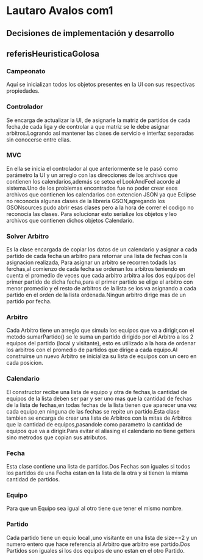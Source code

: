 
# Lautaro Avalos com1
## Decisiones de implementación y desarrollo
##         referisHeuristicaGolosa

### Campeonato
Aquí se inicializan todos los objetos presentes en la UI con
sus respectivas propiedades.

### Controlador
Se encarga de actualizar la UI, de asignarle la matriz de
partidos de cada fecha,de cada liga y de controlar a que matriz se le debe asignar arbitros.Logrando así mantener las clases de servicio e interfaz
separadas sin conocerse entre ellas.

### MVC
En ella se inicia el controlador al que anteriormente se le pasó
como parámetro la UI y un arreglo con las direcciones de los archivos que contienen los calendarios,además se setea el
LookAndFeel acorde al sistema.Uno de los problemas encontrados fue no poder crear esos archivos que contienen los calendarios con extencion JSON 
ya que Eclipse no reconocia algunas clases de la libreria GSON,agregando los GSONsources pudo abrir esas clases pero a la hora de correr el codigo no 
reconocia las clases.
Para solucionar esto serialize los objetos y leo archivos que contienen dichos objetos Calendario.

### Solver Arbitro
Es la clase encargada de copiar los datos de un calendario y asignar a cada partido de cada fecha un arbitro para retornar una lista de fechas con la asignacion realizada,
Para asignar un arbitro se recorren todads las ferchas,al comienzo de cada fecha se ordenan los arbitros teniendo en cuenta el promedio de veces que cada arbitro arbitra 
a los dos equipos del primer partido de dicha fecha,para el primer partido se elige el arbitro con menor promedio y el resto de arbitros de la lista se los va asignando a 
cada partido en el orden de la lista ordenada.Ningun arbitro dirige mas de un partido por fecha.

### Arbitro
Cada Arbitro tiene un arreglo que simula los equipos que va a dirigir,con el metodo sumarPartido() se le suma un partido dirigido por el Arbitro a los 2 equipos del partido (local y visitante),
esto es utilizado a la hora de ordenar los arbitros con el promedio de partidos que dirige a cada equipo.Al construirse un nuevo Arbitro se inicializa su lista de equipos con un cero en
cada posicion.

### Calendario
El constructor recibe una lista de equipo y otra de fechas,la cantidad de equipos de la lista deben ser par y ser uno mas que la cantidad de fechas de la lista de fechas,en todas 
fechas de la lista tienen que aparecer una vez cada equipo,en ninguna de las fechas se repite un partido.Esta clase tambien se encarga de crear una lista de Arbitros con la mitas de
Arbitros que la cantidad de equipos,pasandole como parametro la cantidad de equipos que va a dirigir.Para evitar el aliasing el calendario no tiene getters sino metrodos que copian
sus atributos.

### Fecha
Esta clase contiene una lista de partidos.Dos Fechas son iguales si todos los partidos de una Fecha estan en la lista de la otra y si tienen la misma cantidad de partidos.

### Equipo
Para que un Equipo sea igual al otro tiene que tener el mismo nombre.

### Partido
Cada partido tiene un equio local  ,uno visitante en una lista de size==2 y un numero entero que hace referencia al Arbitro que arbitro ese partido.Dos Partidos son iguales si 
los dos equipos de uno estan en el otro Partido.
